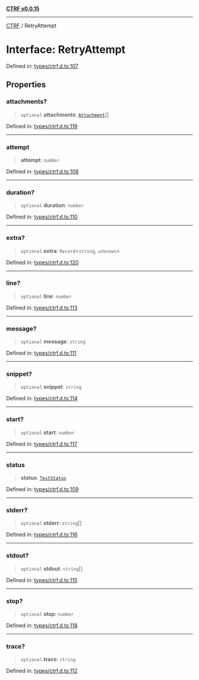 [**CTRF v0.0.15**](../README.md)

***

[CTRF](../README.md) / RetryAttempt

# Interface: RetryAttempt

Defined in: [types/ctrf.d.ts:107](https://github.com/ctrf-io/ctrf-core-js/blob/main/types/ctrf.d.ts#L107)

## Properties

### attachments?

> `optional` **attachments**: [`Attachment`](Attachment.md)[]

Defined in: [types/ctrf.d.ts:119](https://github.com/ctrf-io/ctrf-core-js/blob/main/types/ctrf.d.ts#L119)

***

### attempt

> **attempt**: `number`

Defined in: [types/ctrf.d.ts:108](https://github.com/ctrf-io/ctrf-core-js/blob/main/types/ctrf.d.ts#L108)

***

### duration?

> `optional` **duration**: `number`

Defined in: [types/ctrf.d.ts:110](https://github.com/ctrf-io/ctrf-core-js/blob/main/types/ctrf.d.ts#L110)

***

### extra?

> `optional` **extra**: `Record`\<`string`, `unknown`\>

Defined in: [types/ctrf.d.ts:120](https://github.com/ctrf-io/ctrf-core-js/blob/main/types/ctrf.d.ts#L120)

***

### line?

> `optional` **line**: `number`

Defined in: [types/ctrf.d.ts:113](https://github.com/ctrf-io/ctrf-core-js/blob/main/types/ctrf.d.ts#L113)

***

### message?

> `optional` **message**: `string`

Defined in: [types/ctrf.d.ts:111](https://github.com/ctrf-io/ctrf-core-js/blob/main/types/ctrf.d.ts#L111)

***

### snippet?

> `optional` **snippet**: `string`

Defined in: [types/ctrf.d.ts:114](https://github.com/ctrf-io/ctrf-core-js/blob/main/types/ctrf.d.ts#L114)

***

### start?

> `optional` **start**: `number`

Defined in: [types/ctrf.d.ts:117](https://github.com/ctrf-io/ctrf-core-js/blob/main/types/ctrf.d.ts#L117)

***

### status

> **status**: [`TestStatus`](../type-aliases/TestStatus.md)

Defined in: [types/ctrf.d.ts:109](https://github.com/ctrf-io/ctrf-core-js/blob/main/types/ctrf.d.ts#L109)

***

### stderr?

> `optional` **stderr**: `string`[]

Defined in: [types/ctrf.d.ts:116](https://github.com/ctrf-io/ctrf-core-js/blob/main/types/ctrf.d.ts#L116)

***

### stdout?

> `optional` **stdout**: `string`[]

Defined in: [types/ctrf.d.ts:115](https://github.com/ctrf-io/ctrf-core-js/blob/main/types/ctrf.d.ts#L115)

***

### stop?

> `optional` **stop**: `number`

Defined in: [types/ctrf.d.ts:118](https://github.com/ctrf-io/ctrf-core-js/blob/main/types/ctrf.d.ts#L118)

***

### trace?

> `optional` **trace**: `string`

Defined in: [types/ctrf.d.ts:112](https://github.com/ctrf-io/ctrf-core-js/blob/main/types/ctrf.d.ts#L112)
